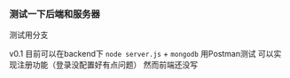 ### 测试一下后端和服务器

测试用分支

v0.1 目前可以在backend下  `node server.js` + `mongodb` 用Postman测试 可以实现注册功能（登录没配置好有点问题） 然而前端还没写

